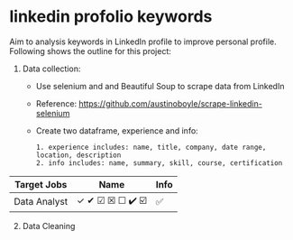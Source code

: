 # linkedin profolio keywords


Aim to analysis keywords in LinkedIn profile to improve personal profile. Following shows the outline for this project:
1. Data collection:
    - Use selenium and and Beautiful Soup to scrape data from LinkedIn
    - Reference: https://github.com/austinoboyle/scrape-linkedin-selenium
    - Create two dataframe, experience and info: <br>
    
          1. experience includes: name, title, company, date range, location, description
          2. info includes: name, summary, skill, course, certification

|Target Jobs | Name | Info |
| --- | --- | --- |
| Data Analyst | &check;  &#10004; &#9745; &#9746; &#9744; :heavy_check_mark: :ballot_box_with_check:  |:white_check_mark: |  

2. Data Cleaning

  

